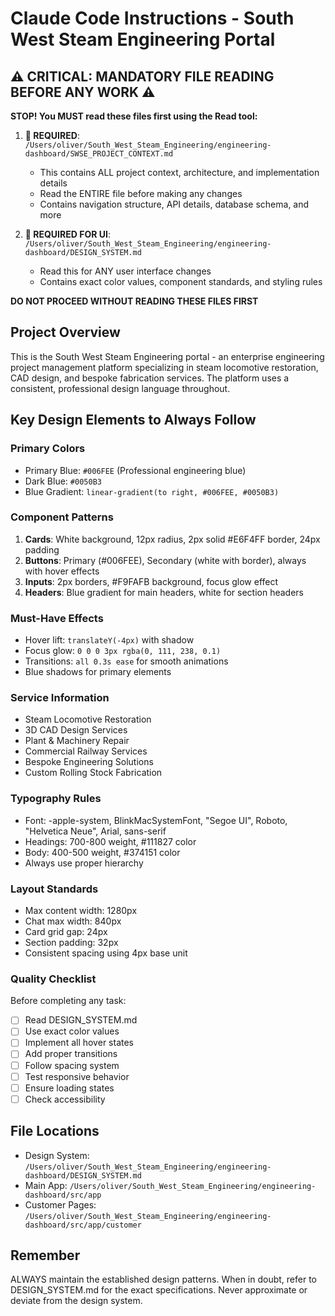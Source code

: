 # Claude Code Instructions - South West Steam Engineering Portal

## ⚠️ CRITICAL: MANDATORY FILE READING BEFORE ANY WORK ⚠️

**STOP! You MUST read these files first using the Read tool:**

1. **🔴 REQUIRED**: `/Users/oliver/South_West_Steam_Engineering/engineering-dashboard/SWSE_PROJECT_CONTEXT.md`
   - This contains ALL project context, architecture, and implementation details
   - Read the ENTIRE file before making any changes
   - Contains navigation structure, API details, database schema, and more

2. **🔴 REQUIRED FOR UI**: `/Users/oliver/South_West_Steam_Engineering/engineering-dashboard/DESIGN_SYSTEM.md`
   - Read this for ANY user interface changes
   - Contains exact color values, component standards, and styling rules

**DO NOT PROCEED WITHOUT READING THESE FILES FIRST**

## Project Overview
This is the South West Steam Engineering portal - an enterprise engineering project management platform specializing in steam locomotive restoration, CAD design, and bespoke fabrication services. The platform uses a consistent, professional design language throughout.

## Key Design Elements to Always Follow

### Primary Colors
- Primary Blue: `#006FEE` (Professional engineering blue)
- Dark Blue: `#0050B3`
- Blue Gradient: `linear-gradient(to right, #006FEE, #0050B3)`

### Component Patterns
1. **Cards**: White background, 12px radius, 2px solid #E6F4FF border, 24px padding
2. **Buttons**: Primary (#006FEE), Secondary (white with border), always with hover effects
3. **Inputs**: 2px borders, #F9FAFB background, focus glow effect
4. **Headers**: Blue gradient for main headers, white for section headers

### Must-Have Effects
- Hover lift: `translateY(-4px)` with shadow
- Focus glow: `0 0 0 3px rgba(0, 111, 238, 0.1)`
- Transitions: `all 0.3s ease` for smooth animations
- Blue shadows for primary elements

### Service Information
- Steam Locomotive Restoration
- 3D CAD Design Services
- Plant & Machinery Repair
- Commercial Railway Services
- Bespoke Engineering Solutions
- Custom Rolling Stock Fabrication

### Typography Rules
- Font: -apple-system, BlinkMacSystemFont, "Segoe UI", Roboto, "Helvetica Neue", Arial, sans-serif
- Headings: 700-800 weight, #111827 color
- Body: 400-500 weight, #374151 color
- Always use proper hierarchy

### Layout Standards
- Max content width: 1280px
- Chat max width: 840px
- Card grid gap: 24px
- Section padding: 32px
- Consistent spacing using 4px base unit

### Quality Checklist
Before completing any task:
- [ ] Read DESIGN_SYSTEM.md
- [ ] Use exact color values
- [ ] Implement all hover states
- [ ] Add proper transitions
- [ ] Follow spacing system
- [ ] Test responsive behavior
- [ ] Ensure loading states
- [ ] Check accessibility

## File Locations
- Design System: `/Users/oliver/South_West_Steam_Engineering/engineering-dashboard/DESIGN_SYSTEM.md`
- Main App: `/Users/oliver/South_West_Steam_Engineering/engineering-dashboard/src/app`
- Customer Pages: `/Users/oliver/South_West_Steam_Engineering/engineering-dashboard/src/app/customer`

## Remember
ALWAYS maintain the established design patterns. When in doubt, refer to DESIGN_SYSTEM.md for the exact specifications. Never approximate or deviate from the design system.